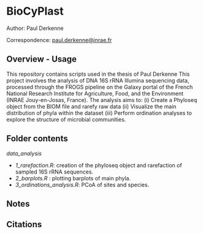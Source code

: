# BioCyPlast

Author: Paul Derkenne

Correspondence: paul.derkenne@inrae.fr

## Overview - Usage

This repository contains scripts used in the thesis of Paul Derkenne
This project involves the analysis of DNA 16S rRNA Illumina sequencing data, processed through the FROGS pipeline on the Galaxy portal of the French National Research Institute for Agriculture, Food, and the Environment (INRAE Jouy-en-Josas, France). 
The analysis aims to: (i) Create a Phyloseq object from the BIOM file and rarefy raw data (ii) Visualize the main distribution of phyla within the dataset (iii) Perform ordination analyses to explore the structure of microbial communities.

## Folder contents

*data_analysis*
   - *1_rarefaction.R*: creation of the phyloseq object and rarefaction of sampled 16S rRNA sequences.
   - *2_barplots.R* : plotting barplots of main phyla.
   - *3_ordinations_analysis.R*: PCoA of sites and species.
   
## Notes

## Citations
